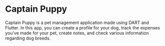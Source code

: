 # Captain Puppy

Captain Puppy is a pet management application made using DART and Flutter. In this app, you can create a profile for your dog, track the expenses you've made for your pet, create notes, and check various information regarding dog breeds. 
